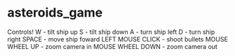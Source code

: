 # asteroids_game

Controls!
W - tilt ship up
S - tilt ship down
A - turn ship left
D - turn ship right
SPACE - move ship foward
LEFT MOUSE CLICK - shoot bullets
MOUSE WHEEL UP - zoom camera in
MOUSE WHEEL DOWN - zoom camera out